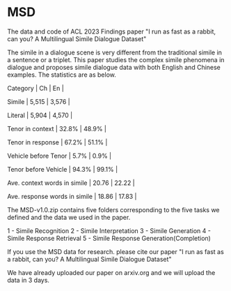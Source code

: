 # MSD
The data and code of ACL 2023 Findings paper "I run as fast as a rabbit, can you? A Multilingual Simile Dialogue Dataset"

The simile in a dialogue scene is very different from the traditional simile in a sentence or a triplet. This paper studies the complex simile phenomena in dialogue and proposes simile dialogue data with both English and Chinese examples. The statistics are as below.

Category                       |   Ch   |    En   |

Simile                         |  5,515 |  3,576  |

Literal                        |  5,904 |  4,570  |

Tenor in context               |  32.8% |  48.9%  |

Tenor in response              |  67.2% |  51.1%  |

Vehicle before Tenor           |  5.7%  |  0.9%   |

Tenor before Vehicle           |  94.3% |  99.1%  |

Ave. context words in simile   |  20.76 |  22.22  |

Ave. response words in simile  |  18.86 |  17.83  |

The MSD-v1.0.zip contains five folders corresponding to the five tasks we defined and the data we used in the paper.

1 - Simile Recognition
2 - Simile Interpretation
3 - Simile Generation
4 - Simile Response Retrieval
5 - Simile Response Generation(Completion)

If you use the MSD data for research. please cite our paper "I run as fast as a rabbit, can you? A Multilingual Simile Dialogue Dataset"

We have already uploaded our paper on arxiv.org and we will upload the data in 3 days.
